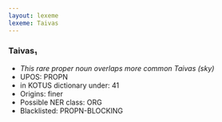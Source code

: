 ```yaml
---
layout: lexeme
lexeme: Taivas
---
```


###  Taivas₁

* _This rare proper noun overlaps more common *Taivas* (sky)_
* UPOS:  PROPN
* in KOTUS dictionary under:  41
* Origins: finer 
* Possible NER class:  ORG
* Blacklisted:  PROPN-BLOCKING

